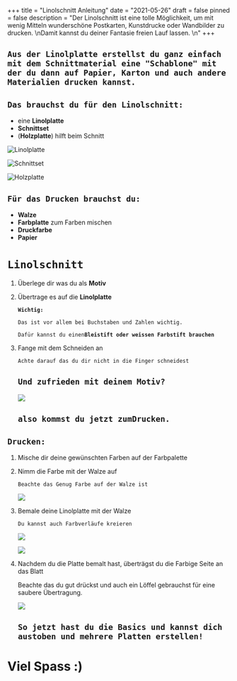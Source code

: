 +++
title = "Linolschnitt Anleitung"
date = "2021-05-26"
draft = false
pinned = false
description = "Der Linolschnitt ist eine tolle Möglichkeit, um mit wenig Mitteln wunderschöne Postkarten, Kunstdrucke oder Wandbilder zu drucken. \nDamit kannst du deiner Fantasie freien Lauf lassen. \n"
+++
## `Aus der Linolplatte erstellst du ganz einfach mit dem Schnittmaterial eine "Schablone" mit der du dann auf Papier, Karton und auch andere Materialien drucken kannst.`

## `Das brauchst du für den Linolschnitt:`

* eine **Linolplatte**
* **Schnittset**
* (**Holzplatte**) hilft beim Schnitt

![](linolplatte.jpg "Linolplatte")

![](thumbnail_img_6276.jpg "Schnittset")

![](thumbnail_img_6266.jpg "Holzplatte")

## `Für das Drucken brauchst du:`

* **Walze**
* **Farbplatte** zum Farben mischen
* **Druckfarbe**
* **Papier**

# `Linolschnitt`

1. Überlege dir was du als **Motiv**
2. Übertrage es auf die **Linolplatte**

   **`Wichtig:`** 

   `Das ist vor allem bei Buchstaben und Zahlen wichtig.`

   `Dafür kannst du einen`**`Bleistift oder weissen Farbstift brauchen`**


3. Fange mit dem Schneiden an

   `Achte darauf das du dir nicht in die Finger schneidest`

   ## `Und zufrieden mit deinem Motiv?`

   ![](thumbnail_img_6279.jpg)

   ## `also kommst du jetzt zum`**`Drucken.`**

## **`Drucken:`**

1. Mische dir deine gewünschten Farben auf der Farbpalette
2. Nimm die Farbe mit der Walze auf

   `Beachte das Genug Farbe auf der Walze ist`

   ![](6d49ce6e-2959-491f-9aa0-f2612e12e1bd.jpg)
3. Bemale deine Linolplatte mit der Walze

   `Du kannst auch Farbverläufe kreieren`

   ![](70ac9270-933a-457d-a1b6-75bd5bd612ba.jpg)

   ![](27820aae-af36-4938-a314-020311daab0d.jpg)
4. Nachdem du die Platte bemalt hast, überträgst du die Farbige Seite an das Blatt

   Beachte das du gut drückst und auch ein Löffel gebrauchst für eine saubere Übertragung.

   ![](5124b9ef-eb6d-48d5-a9f7-aa514a6d3287.jpg)

   ## `So jetzt hast du die Basics und kannst dich austoben und mehrere Platten erstellen!`

# **Viel Spass :)**